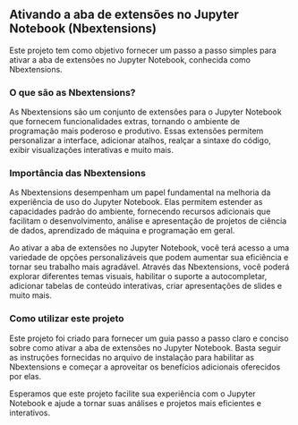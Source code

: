 ## Ativando a aba de extensões no Jupyter Notebook (Nbextensions)

Este projeto tem como objetivo fornecer um passo a passo simples para ativar a aba de extensões no Jupyter Notebook, conhecida como Nbextensions.

### O que são as Nbextensions?

As Nbextensions são um conjunto de extensões para o Jupyter Notebook que fornecem funcionalidades extras, tornando o ambiente de programação mais poderoso e produtivo. Essas extensões permitem personalizar a interface, adicionar atalhos, realçar a sintaxe do código, exibir visualizações interativas e muito mais.

### Importância das Nbextensions

As Nbextensions desempenham um papel fundamental na melhoria da experiência de uso do Jupyter Notebook. Elas permitem estender as capacidades padrão do ambiente, fornecendo recursos adicionais que facilitam o desenvolvimento, análise e apresentação de projetos de ciência de dados, aprendizado de máquina e programação em geral.

Ao ativar a aba de extensões no Jupyter Notebook, você terá acesso a uma variedade de opções personalizáveis que podem aumentar sua eficiência e tornar seu trabalho mais agradável. Através das Nbextensions, você poderá explorar diferentes temas visuais, habilitar o suporte a autocompletar, adicionar tabelas de conteúdo interativas, criar apresentações de slides e muito mais.

### Como utilizar este projeto

Este projeto foi criado para fornecer um guia passo a passo claro e conciso sobre como ativar a aba de extensões no Jupyter Notebook. Basta seguir as instruções fornecidas no arquivo de instalação para habilitar as Nbextensions e começar a aproveitar os benefícios adicionais oferecidos por elas.

Esperamos que este projeto facilite sua experiência com o Jupyter Notebook e ajude a tornar suas análises e projetos mais eficientes e interativos.
